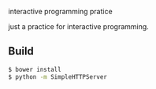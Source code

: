 interactive programming pratice

just a practice for interactive programming.

## Build

```zsh
$ bower install
$ python -m SimpleHTTPServer
```
